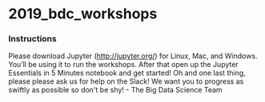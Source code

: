 # 2019_bdc_workshops
### Instructions
Please download Jupyter (http://jupyter.org/) for Linux, Mac, and Windows. You’ll be using it to run the workshops.
After that open up the Jupyter Essentials in 5 Minutes notebook and get started!
Oh and one last thing, please please ask us for help on the Slack! We want you to progress as swiftly as possible so don't be shy!
 \- The Big Data Science Team
